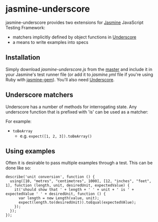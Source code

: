 # jasmine-underscore

jasmine-underscore provides two extensions for [Jasmine](http://pivotal.github.com/jasmine/) JavaScript Testing Framework:
  
- matchers implicitly defined by object functions in [Underscore](http://documentcloud.github.com/underscore/)
- a means to write examples into specs
  
## Installation

Simply download _jasmine-underscore.js_ from the [master](https://github.com/adscott/jasmine-underscore/raw/master/lib/jasmine-underscore.js) and include it in your Jasmine's test runner file (or add it to _jasmine.yml_ file if you're using Ruby with [jasmine-gem](http://github.com/pivotal/jasmine-gem)). You'll also need [Underscore](http://documentcloud.github.com/underscore/).

## Underscore matchers

Underscore has a number of methods for interrogating state. Any underscore function that is prefixed with 'is' can be used as a matcher:

For example:

- `toBeArray`
  - e.g. `expect([1, 2, 3]).toBeArray()`

## Using examples

Often it is desirable to pass multiple examples through a test. This can be done like so:

    describe('unit conversion', function () {
      using([10, "metres", "centimetres", 1000], [12, "inches", "feet", 1], function (length, unit, desiredUnit, expectedValue) {
        it('should show that ' + length + ' ' + unit + ' is ' + expectedValue ' ' + desiredUnit, function () {
          var length = new Length(value, unit);
          expect(length.to(desiredUnit)).toEqual(expectedVAlue);
        });
      });
    });
